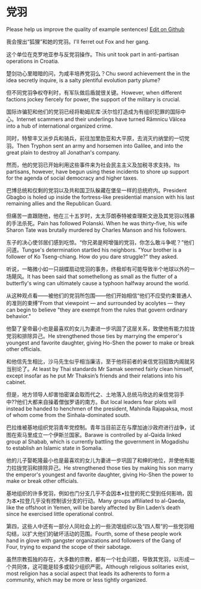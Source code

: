 # 党羽

Please help us improve the quality of example sentences! [Edit on Github](https://github.com/jiyushe/jiyu-example-sentence-source/blob/main/chinese/dangyu.md)

<p><span class="chinese">我会搜出“狐狸”和她的党羽。</span><span class="english">I'll ferret out Fox and her gang.</span></p>

<p><span class="chinese">这个单位在克罗地亚参与反党羽操作。</span><span class="english">This unit took part in anti-partisan operations in Croatia.</span></p>

<p><span class="chinese">楚剑功心里暗暗的问，为咸丰培养党羽么？</span><span class="english">Chu sword achievement the in the idea secretly inquire, is a salty plentiful evolution party plume?</span></p>

<p><span class="chinese">但不同党羽争权夺利时，有军队做后盾就很关键。</span><span class="english">However, when different factions jockey fiercely for power, the support of the military is crucial.</span></p>

<p><span class="chinese">国际诈骗犯和他们的党羽已经将勒姆尼库·沃尔恰打造成为有组织犯罪的国际中心。</span><span class="english">Internet scammers and their underlings have turned Râmnicu Vâlcea into a hub of international organized crime.</span></p>

<p><span class="chinese">同时，特黎丰又派步兵和骑兵，前往加里肋亚和大平原，去消灭约纳堂的一切党羽。</span><span class="english">Then Tryphon sent an army and horsemen into Galilee, and into the great plain to destroy all Jonathan's company.</span></p>

<p><span class="chinese">然而，他的党羽已开始利用这些事件来为社会民主主义及加税寻求支持。</span><span class="english">Its partisans, however, have begun using these incidents to shore up support for the agenda of social democracy and higher taxes.</span></p>

<p><span class="chinese">巴博总统和仅剩的党羽以及共和国卫队躲藏在堡垒一样的总统府内。</span><span class="english">President Gbagbo is holed up inside the fortress-like presidential mansion with his last remaining allies and the Republican Guard.</span></p>

<p><span class="chinese">但痛苦一直跟随他，他在三十五岁时，太太莎朗泰特被查理斯文逊及其党羽以残暴的手法杀死。</span><span class="english">Pain has followed Polanski. When he was thirty-five, his wife Sharon Tate was brutally murdered by Charles Manson and his followers.</span></p>

<p><span class="chinese">东子的决心使邻居们感到吃惊。“你兄弟是柯增强的党羽，你怎么敢斗争呢？”他们问道。</span><span class="english">Tungse's determination startled his neighbors. "Your brother is a follower of Ko Tseng-chiang. How do you dare struggle?" they asked.</span></p>

<p><span class="chinese">听说，一略微小如一只胡蝶扇动党羽的事务，终极却有可能导致半个地球以外的一场飓风。</span><span class="english">It has been said that somethellong as small as the flutter of a butterfly's wing can ultimately cause a typhoon halfway around the world.</span></p>

<p><span class="chinese">从这种观点看——被他们的党羽所包围——他们开始相信“他们不应受约束普通人的准则的束缚”</span><span class="english">From that viewpoint — and surrounded by acolytes — they can begin to believe "they are exempt from the rules that govern ordinary behavior."</span></p>

<p><span class="chinese">他娶了皇帝最小也是最喜欢的女儿为妻进一步巩固了这层关系，致使他有能力拉拢党羽和排除异己。</span><span class="english">He strengthened those ties by marrying the emperor's youngest and favorite daughter, giving Ho-Shen the power to make or break other officials.</span></p>

<p><span class="chinese">和他信先生相比，沙马先生似乎相当廉洁，至于他将前者的亲信党羽招致内阁就另当别论了。</span><span class="english">At least by Thai standards Mr Samak seemed fairly clean himself, except insofar as he put Mr Thaksin’s friends and their relations into his cabinet.</span></p>

<p><span class="chinese">但是，地方领导人却害怕密谋会取而代之、土地落入总统马欣达的亲信党羽手中??他们大都来自操着僧伽罗语的南方。</span><span class="english">But local leaders fear plots will instead be handed to henchmen of the president, Mahinda Rajapaksa, most of whom come from the Sinhala-dominated south.</span></p>

<p><span class="chinese">巴拉维被基地组织党羽青年党控制。青年当目前正在与摩加迪沙政府进行战争，试图在索马里成立一个伊斯兰国家。</span><span class="english">Barawe is controlled by al-Qaida linked group al Shabab, which is currently battling the government in Mogadishu to establish an Islamic state in Somalia.</span></p>

<p><span class="chinese">他的儿子娶乾隆最小也是最喜欢的女儿为妻进一步巩固了和绅的地位，并使他有能力拉拢党羽和排除异己。</span><span class="english">He strengthened those ties by making his son marry the emperor's youngest and favorite daughter, giving Ho-Shen the power to make or break other officials.</span></p>

<p><span class="chinese">基地组织的许多党羽，例如也门分支几乎不会因本•拉登的死亡受到任何影响，因为本•拉登几乎没有控制该分支的行动。</span><span class="english">Many groups affiliated to al-Qaeda, like the offshoot in Yemen, will be barely affected by Bin Laden’s death since he exercised little operational control.</span></p>

<p><span class="chinese">第四，这些人中还有一部分人同社会上的一些流氓组织以及“四人帮”的一些党羽相勾结，以扩大他们的破坏活动的范围。</span><span class="english">Fourth, some of these people work hand in glove with gangster organizations and followers of the Gang of Four, trying to expand the scope of their sabotage.</span></p>

<p><span class="chinese">虽然宗教孤独的存在，大多数的宗教，都有一个社会问题，导致其党羽，以形成一个共同体，这可能是较多或较少组织严密。</span><span class="english">Although religious solitaries exist, most religion has a social aspect that leads its adherents to form a community, which may be more or less tightly organized.</span></p>

